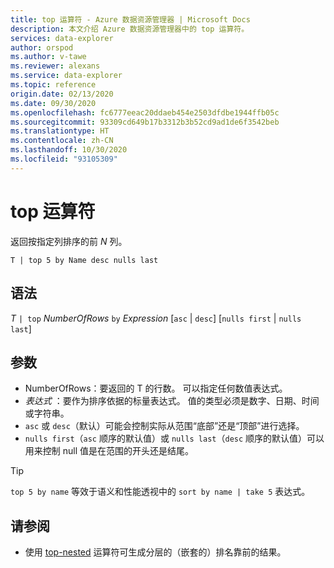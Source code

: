 ```yaml
---
title: top 运算符 - Azure 数据资源管理器 | Microsoft Docs
description: 本文介绍 Azure 数据资源管理器中的 top 运算符。
services: data-explorer
author: orspod
ms.author: v-tawe
ms.reviewer: alexans
ms.service: data-explorer
ms.topic: reference
origin.date: 02/13/2020
ms.date: 09/30/2020
ms.openlocfilehash: fc6777eeac20ddaeb454e2503dfdbe1944ffb05c
ms.sourcegitcommit: 93309cd649b17b3312b3b52cd9ad1de6f3542beb
ms.translationtype: HT
ms.contentlocale: zh-CN
ms.lasthandoff: 10/30/2020
ms.locfileid: "93105309"
---
```

# <a name="top-operator"></a>top 运算符

返回按指定列排序的前 *N* 列。

```kusto
T | top 5 by Name desc nulls last
```

## <a name="syntax"></a>语法

*T* `| top` *NumberOfRows* `by` *Expression* [`asc` | `desc`] [`nulls first` | `nulls last`]

## <a name="arguments"></a>参数

* NumberOfRows：要返回的 T 的行数。 可以指定任何数值表达式。
* *表达式* ：要作为排序依据的标量表达式。 值的类型必须是数字、日期、时间或字符串。
* `asc` 或 `desc`（默认）可能会控制实际从范围“底部”还是“顶部”进行选择。
* `nulls first`（`asc` 顺序的默认值）或 `nulls last`（`desc` 顺序的默认值）可以用来控制 null 值是在范围的开头还是结尾。

> [!TIP]
> `top 5 by name` 等效于语义和性能透视中的 `sort by name | take 5` 表达式。

## <a name="see-also"></a>请参阅 

* 使用 [top-nested](topnestedoperator.md) 运算符可生成分层的（嵌套的）排名靠前的结果。